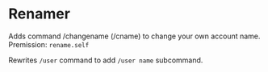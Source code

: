# Renamer
Adds command /changename (/cname) to change your own account name. Premission: `rename.self`

Rewrites `/user` command to add `/user name` subcommand.
